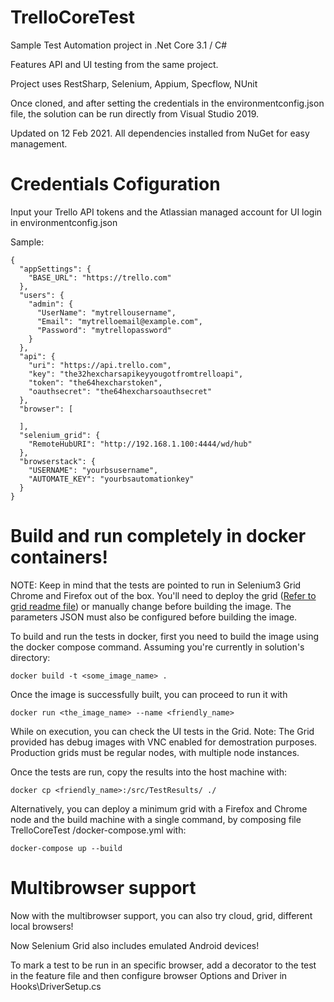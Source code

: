 # TrelloCoreTest
Sample Test Automation project in .Net Core 3.1 / C#

Features API and UI testing from the same project.

Project uses RestSharp, Selenium, Appium, Specflow, NUnit

Once cloned, and after setting the credentials in the environmentconfig.json file, the solution can be run directly from Visual Studio 2019.

Updated on 12 Feb 2021. All dependencies installed from NuGet for easy management.


# Credentials Cofiguration
Input your Trello API tokens and the Atlassian managed account for UI login in environmentconfig.json

Sample:
```
{
  "appSettings": {
    "BASE_URL": "https://trello.com"
  },
  "users": {
    "admin": {
      "UserName": "mytrellousername",
      "Email": "mytrelloemail@example.com",
      "Password": "mytrellopassword"
    }
  },
  "api": {
    "uri": "https://api.trello.com",
    "key": "the32hexcharsapikeyyougotfromtrelloapi",
    "token": "the64hexcharstoken",
    "oauthsecret": "the64hexcharsoauthsecret"
  },
  "browser": [

  ],
  "selenium_grid": {
    "RemoteHubURI": "http://192.168.1.100:4444/wd/hub"
  },
  "browserstack": {
    "USERNAME": "yourbsusername",
    "AUTOMATE_KEY": "yourbsautomationkey"
  }
}

```

# Build and run completely in docker containers!

NOTE: Keep in mind that the tests are pointed to run in Selenium3 Grid Chrome and Firefox out of the box. You'll need to deploy the grid ([Refer to grid readme file](https://github.com/matiasleandronunez/TrelloCoreTest/blob/master/README_SELENIUM_GRID_SETUP.md)) or manually change before building the image. The parameters JSON must also be configured before building the image.

To build and run the tests in docker, first you need to build the image using the docker compose command. Assuming you're currently in solution's directory:
```
docker build -t <some_image_name> .
```

Once the image is successfully built, you can proceed to run it with 
```
docker run <the_image_name> --name <friendly_name>
```

While on execution, you can check the UI tests in the Grid. 
Note: The Grid provided has debug images with VNC enabled for demostration purposes. Production grids must be regular nodes, with multiple node instances.

Once the tests are run, copy the results into the host machine with:
```
docker cp <friendly_name>:/src/TestResults/ ./
```

Alternatively, you can deploy a minimum grid with a Firefox and Chrome node and the build machine with a single command, by composing file TrelloCoreTest
/docker-compose.yml with:
```
docker-compose up --build
```

# Multibrowser support
Now with the multibrowser support, you can also try cloud, grid, different local browsers!

Now Selenium Grid also includes emulated Android devices!

To mark a test to be run in an specific browser, add a decorator to the test in the feature file and then configure browser Options and Driver in Hooks\DriverSetup.cs
